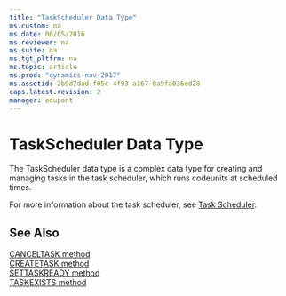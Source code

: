 ```yaml
---
title: "TaskScheduler Data Type"
ms.custom: na
ms.date: 06/05/2016
ms.reviewer: na
ms.suite: na
ms.tgt_pltfrm: na
ms.topic: article
ms.prod: "dynamics-nav-2017"
ms.assetid: 2b9d7dad-f05c-4f93-a167-8a9fa036ed28
caps.latest.revision: 2
manager: edupont
---
```

# TaskScheduler Data Type
The TaskScheduler data type is a complex data type for creating and managing tasks in the task scheduler, which runs codeunits at scheduled times.  

 For more information about the task scheduler, see [Task Scheduler](Task-Scheduler.md).  

## See Also  
 [CANCELTASK method](CANCELTASK-method.md)   
 [CREATETASK method](CREATETASK-method.md)   
 [SETTASKREADY method](SETTASKREADY-method.md)   
 [TASKEXISTS method](TASKEXISTS-method.md)
